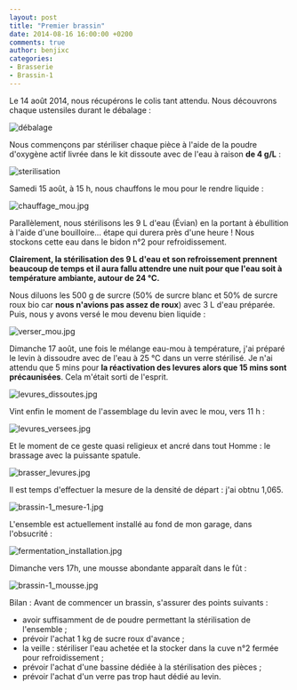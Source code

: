 ```yaml
---
layout: post
title: "Premier brassin"
date: 2014-08-16 16:00:00 +0200
comments: true
author: benjixc
categories: 
- Brasserie
- Brassin-1
---
```



Le 14 août 2014, nous récupérons le colis tant attendu. Nous découvrons chaque ustensiles durant le débalage :

![débalage](../images/brassin1/debalage.jpg)

Nous commençons par stériliser chaque pièce à l'aide de la poudre d'oxygène actif livrée dans le kit dissoute avec de l'eau à raison **de 4 g/L** :

![sterilisation](../images/brassin1/sterilisation.jpg)

Samedi 15 août, à 15 h, nous chauffons le mou pour le rendre liquide :

![chauffage_mou.jpg](../images/brassin1/chauffage_mou.jpg)

Parallèlement, nous stérilisons les 9 L d'eau (Évian) en la portant à ébullition à l'aide d'une bouilloire... étape qui durera près d'une heure !
Nous stockons cette eau dans le bidon n°2 pour refroidissement.

**Clairement, la stérilisation des 9 L d'eau et son refroissement prennent beaucoup de temps et il aura fallu attendre une nuit pour que l'eau soit à température ambiante, autour de 24 °C.**

Nous diluons les 500 g de surcre (50% de surcre blanc et 50% de surcre roux bio car **nous n'avions pas assez de roux**) avec 3 L d'eau préparée. Puis, nous y avons versé le mou devenu bien liquide :

![verser_mou.jpg](../images/brassin1/verser_mou.jpg)

Dimanche 17 août, une fois le mélange eau-mou à température, j'ai préparé le levin à dissoudre avec de l'eau à 25 °C dans un verre stérilisé. Je n'ai attendu que 5 mins pour **la réactivation des levures alors que 15 mins sont précaunisées**. Cela m'était sorti de l'esprit.


![levures_dissoutes.jpg](../images/brassin1/levures_dissoutes.jpg)

Vint enfin le moment de l'assemblage du levin avec le mou, vers 11 h :

![levures_versees.jpg](../images/brassin1/levures_versees.jpg)

Et le moment de ce geste quasi religieux et ancré dans tout Homme : le brassage avec la puissante spatule.

![brasser_levures.jpg](../images/brassin1/brasser_levures.jpg)

Il est temps d'effectuer la mesure de la densité de départ : j'ai obtnu 1,065.

![brassin-1_mesure-1.jpg](../images/brassin1/brassin-1_mesure-1.jpg)

L'ensemble est actuellement installé au fond de mon garage, dans l'obsucrité :

![fermentation_installation.jpg](../images/brassin1/fermentation_installation.jpg)

Dimanche vers 17h, une mousse abondante apparaît dans le fût :

![brassin-1_mousse.jpg](../images/brassin1/brassin-1_mousse.jpg)


Bilan :
Avant de commencer un brassin, s'assurer des points suivants :

* avoir suffisamment de de poudre permettant la stérilisation de l'ensemble ;
* prévoir l'achat 1 kg de sucre roux d'avance ;
* la veille : stériliser l'eau achetée et la stocker dans la cuve n°2 fermée pour refroidissement ;
* prévoir l'achat d'une bassine dédiée à la stérilisation des pièces ;
* prévoir l'achat d'un verre pas trop haut dédié au levin.

